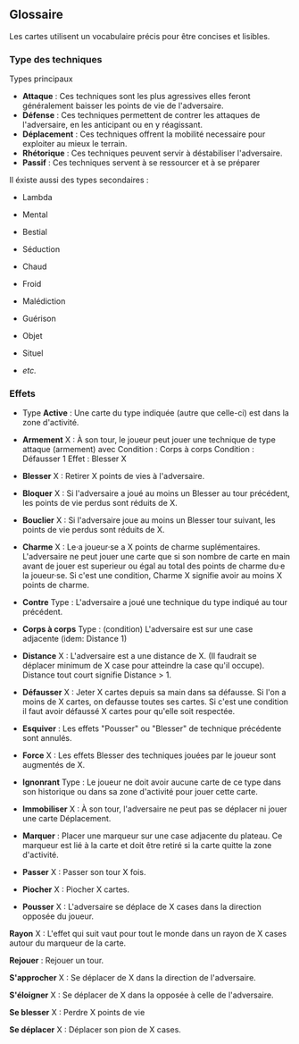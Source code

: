 ## Glossaire

Les cartes utilisent un vocabulaire précis pour être concises et lisibles.

### Type des techniques

Types principaux

- **Attaque** : Ces techniques sont les plus agressives elles feront généralement baisser les points de vie de l'adversaire.
- **Défense** : Ces techniques permettent de contrer les attaques de l'adversaire, en les anticipant ou en y réagissant.
- **Déplacement** : Ces techniques offrent la mobilité necessaire pour exploiter au mieux le terrain.
- **Rhétorique** : Ces techniques peuvent servir à déstabiliser l'adversaire.
- **Passif** : Ces techniques servent à se ressourcer et à se préparer

Il éxiste aussi des types secondaires :

- Lambda

- Mental
- Bestial
- Séduction
- Chaud
- Froid

- Malédiction
- Guérison

- Objet
- Situel



- *etc.*

### Effets

- Type **Active** : Une carte du type indiquée (autre que celle-ci) est dans la zone d'activité.

- **Armement** X : À son tour, le joueur peut jouer une technique de type attaque (armement) avec
Condition : Corps à corps
Condition : Défausser 1
Effet : Blesser X

- **Blesser** X : Retirer X points de vies à l'adversaire.

- **Bloquer** X :  Si l'adversaire a joué au moins un Blesser au tour précédent, les points de vie perdus sont réduits de X.

- **Bouclier** X : Si l'adversaire joue au moins un Blesser tour suivant, les points de vie perdus sont réduits de X.

- **Charme** X : Le·a joueur·se a X points de charme suplémentaires. L'adversaire ne peut jouer une carte que si son nombre de carte en main avant de jouer est superieur ou égal au total des points de charme du·e la joueur·se. Si c'est une condition, Charme X signifie avoir au moins X points de charme.

- **Contre** Type : 
L'adversaire a joué une technique du type indiqué au tour précédent.

- **Corps à corps** Type : (condition) L'adversaire est sur une case adjacente (idem: Distance 1)

- **Distance** X : L'adversaire est a une distance de X. (Il faudrait se déplacer minimum de X case pour atteindre la case qu'il occupe). Distance tout court signifie Distance > 1.

- **Défausser** X : Jeter X cartes depuis sa main dans sa défausse. Si l'on a moins de X cartes, on defausse toutes ses cartes. Si c'est une condition il faut avoir défaussé X cartes pour qu'elle soit respectée.


- **Esquiver** : Les effets "Pousser" ou "Blesser" de technique précédente sont annulés.

- **Force** X : Les effets Blesser des techniques jouées par le joueur sont augmentés de X.

- **Ignonrant** Type : Le joueur ne doit avoir aucune carte de ce type dans son historique ou dans sa zone d'activité pour jouer cette carte.

- **Immobiliser** X : À son tour, l'adversaire ne peut pas se déplacer ni jouer une carte Déplacement.

- **Marquer** : Placer une marqueur sur une case adjacente du plateau. Ce marqueur est lié à la carte et doit être retiré si la carte quitte la zone d'activité.

- **Passer** X : Passer son tour X fois.

- **Piocher** X : Piocher X cartes.

- **Pousser** X : L'adversaire se déplace de X cases dans la direction opposée du joueur.

 **Rayon** X : L'effet qui suit vaut pour tout le monde dans un rayon de X cases autour du marqueur de la carte.

 **Rejouer** : Rejouer un tour.

 **S'approcher** X : Se déplacer de X dans la direction de l'adversaire.

 **S'éloigner** X : Se déplacer de X dans la opposée à celle de l'adversaire.

 **Se blesser** X : Perdre X points de vie

 **Se déplacer** X : Déplacer son pion de X cases.

